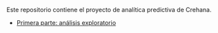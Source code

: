 Este repositorio contiene el proyecto de analítica predictiva de Crehana.

* [Primera parte: análisis exploratorio](./ap1.ipynb)